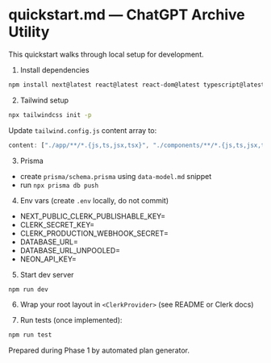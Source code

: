 # quickstart.md — ChatGPT Archive Utility

This quickstart walks through local setup for development.

1) Install dependencies

```bash
npm install next@latest react@latest react-dom@latest typescript@latest prisma @prisma/client tailwindcss postcss autoprefixer @clerk/nextjs @clerk/backend zod @uploadthing/react @uploadthing/middleware @uploadthing/next
```

2) Tailwind setup

```bash
npx tailwindcss init -p
```

Update `tailwind.config.js` content array to:

```js
content: ["./app/**/*.{js,ts,jsx,tsx}", "./components/**/*.{js,ts,jsx,tsx}"]
```

3) Prisma

- create `prisma/schema.prisma` using `data-model.md` snippet
- run `npx prisma db push`

4) Env vars (create `.env` locally, do not commit)

- NEXT_PUBLIC_CLERK_PUBLISHABLE_KEY=
- CLERK_SECRET_KEY=
- CLERK_PRODUCTION_WEBHOOK_SECRET=
- DATABASE_URL=
- DATABASE_URL_UNPOOLED=
- NEON_API_KEY=

5) Start dev server

```bash
npm run dev
```

6) Wrap your root layout in `<ClerkProvider>` (see README or Clerk docs)

7) Run tests (once implemented):

```bash
npm run test
```

Prepared during Phase 1 by automated plan generator.

